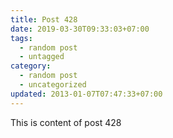 ```yaml
---
title: Post 428
date: 2019-03-30T09:33:03+07:00
tags:
  - random post
  - untagged
category:
  - random post
  - uncategorized
updated: 2013-01-07T07:47:33+07:00
---
```

This is content of post 428
